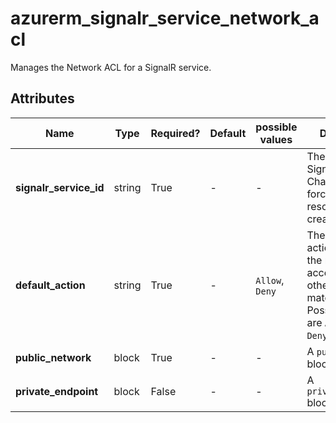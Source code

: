 # azurerm_signalr_service_network_acl

Manages the Network ACL for a SignalR service.

## Attributes

| Name | Type | Required? | Default  | possible values | Description |
| ---- | ---- | --------- | -------- | ----------- | ----------- |
| **signalr_service_id** | string | True | -  |  -  | The ID of the SignalR service. Changing this forces a new resource to be created. | 
| **default_action** | string | True | -  |  `Allow`, `Deny`  | The default action to control the network access when no other rule matches. Possible values are `Allow` and `Deny`. | 
| **public_network** | block | True | -  |  -  | A `public_network` block. | 
| **private_endpoint** | block | False | -  |  -  | A `private_endpoint` block. | 

